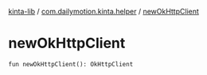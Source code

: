 [kinta-lib](../index.md) / [com.dailymotion.kinta.helper](index.md) / [newOkHttpClient](./new-ok-http-client.md)

# newOkHttpClient

`fun newOkHttpClient(): OkHttpClient`